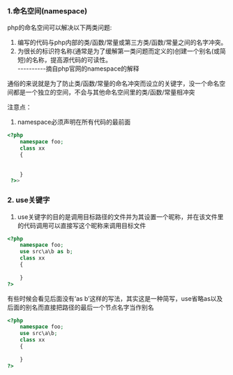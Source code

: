 ### 1.命名空间(namespace)       

php的命名空间可以解决以下两类问题:         
1. 编写的代码与php内部的类/函数/常量或第三方类/函数/常量之间的名字冲突。       
2. 为很长的标识符名称(通常是为了缓解第一类问题而定义的)创建一个别名(或简短)的名称，提高源代码的可读性。         
  ----------摘自php官网的namespace的解释        
  
  通俗的来说就是为了防止类/函数/常量的命名冲突而设立的关键字，没一个命名空间都是一个独立的空间，不会与其他命名空间里的类/函数/常量相冲突         
  
  注意点：          
  1. namespace必须声明在所有代码的最前面         
```php
<?php
    namespace foo;
    class xx
    {
        
    
    }
 ?>>
 ```
 
### 2. use关键字       

1. use关键字的目的是调用目标路径的文件并为其设置一个昵称，并在该文件里的代码调用可以直接写这个昵称来调用目标文件         
```php
<?php
    namespace foo;
    use src\a\b as b;
    class xx
    {
        
    }
?>
```

有些时候会看见后面没有‘as b’这样的写法，其实这是一种简写，use省略as以及后面的别名而直接把路径的最后一个节点名字当作别名           
```php
<?php
    namespace foo;
    use src\a\b;
    class xx
    {
        
    }
?>
```
